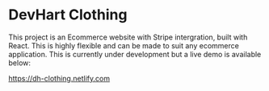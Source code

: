 # DevHart Clothing
This project is an Ecommerce website with Stripe intergration, built with React. This is highly flexible and can be made to suit any ecommerce application. This is currently under development but a live demo is available below:

https://dh-clothing.netlify.com